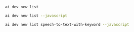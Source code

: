 ```bash title="List all samples"
ai dev new list
```

```bash title="List only JavaScript samples"
ai dev new list --javascript
```

```bash title="Filter the list by name"
ai dev new list speech-to-text-with-keyword --javascript
```